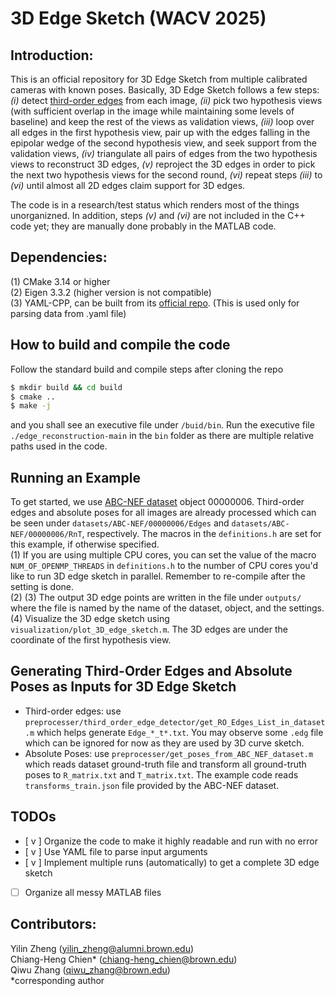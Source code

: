 # 3D Edge Sketch (WACV 2025)

## Introduction:
This is an official repository for 3D Edge Sketch from multiple calibrated cameras with known poses. Basically, 3D Edge Sketch follows a few steps: _(i)_ detect [third-order edges](https://github.com/C-H-Chien/Third-Order-Edge-Detector) from each image, _(ii)_ pick two hypothesis views (with sufficient overlap in the image while maintaining some levels of baseline) and keep the rest of the views as validation views, _(iii)_ loop over all edges in the first hypothesis view, pair up with the edges falling in the epipolar wedge of the second hypothesis view, and seek support from the validation views, _(iv)_ triangulate all pairs of edges from the two hypothesis views to reconstruct 3D edges, _(v)_ reproject the 3D edges in order to pick the next two hypothesis views for the second round, _(vi)_ repeat steps _(iii)_ to _(vi)_ until almost all 2D edges claim support for 3D edges. <br />

The code is in a research/test status which renders most of the things unorganizned. In addition, steps _(v)_ and _(vi)_ are not included in the C++ code yet; they are manually done probably in the MATLAB code.

## Dependencies:
(1) CMake 3.14 or higher <br />
(2) Eigen 3.3.2 (higher version is not compatible) <br />
(3) YAML-CPP, can be built from its [official repo](https://github.com/jbeder/yaml-cpp). (This is used only for parsing data from .yaml file) <br />

## How to build and compile the code
Follow the standard build and compile steps after cloning the repo
```bash
$ mkdir build && cd build
$ cmake ..
$ make -j
```
and you shall see an executive file under ``/buid/bin``. Run the executive file ``./edge_reconstruction-main`` in the ``bin`` folder as there are multiple relative paths used in the code. <br />

## Running an Example
To get started, we use [ABC-NEF dataset](https://github.com/yunfan1202/NEF_code?tab=readme-ov-file#evergreen_treedataset) object 00000006. Third-order edges and absolute poses for all images are already processed which can be seen under ``datasets/ABC-NEF/00000006/Edges`` and ``datasets/ABC-NEF/00000006/RnT``, respectively. The macros in the ``definitions.h`` are set for this example, if otherwise specified. <br />
(1) If you are using multiple CPU cores, you can set the value of the macro ``NUM_OF_OPENMP_THREADS`` in ``definitions.h`` to the number of CPU cores you'd like to run 3D edge sketch in parallel. Remember to re-compile after the setting is done. <br />
(2) 
(3) The output 3D edge points are written in the file under ``outputs/`` where the file is named by the name of the dataset, object, and the settings. <br />
(4) Visualize the 3D edge sketch using ``visualization/plot_3D_edge_sketch.m``. The 3D edges are under the coordinate of the first hypothesis view.

## Generating Third-Order Edges and Absolute Poses as Inputs for 3D Edge Sketch
- Third-order edges: use ``preprocesser/third_order_edge_detector/get_RO_Edges_List_in_dataset.m`` which helps generate ``Edge_*_t*.txt``. You may observe some ``.edg`` file which can be ignored for now as they are used by 3D curve sketch.
- Absolute Poses: use ``preprocesser/get_poses_from_ABC_NEF_dataset.m`` which reads dataset ground-truth file and transform all ground-truth poses to ``R_matrix.txt`` and ``T_matrix.txt``. The example code reads ``transforms_train.json`` file provided by the ABC-NEF dataset.

## TODOs
- [ v ] Organize the code to make it highly readable and run with no error
- [ v ] Use YAML file to parse input arguments
- [ v ] Implement multiple runs (automatically) to get a complete 3D edge sketch
- [ ] Organize all messy MATLAB files 

## Contributors:
Yilin Zheng (yilin_zheng@alumni.brown.edu) <br />
Chiang-Heng Chien* (chiang-heng_chien@brown.edu) <br />
Qiwu Zhang (qiwu_zhang@brown.edu) <br />
*corresponding author


